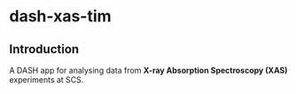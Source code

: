 # dash-xas-tim

## Introduction

A DASH app for analysing data from **X-ray Absorption Spectroscopy (XAS)** experiments at SCS. 
